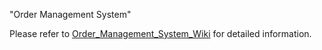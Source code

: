 "Order Management System"

Please refer to [Order_Management_System_Wiki](https://github.com/PavanMorusupalli/ordermanagementsystem/wiki) for detailed information.
